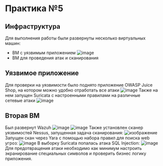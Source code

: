 # Практика №5
## Инфраструктура
Для выполнения работы были развернуты несколько виртуальных машин:
- ВМ с уязвимым приложением ![image](https://github.com/user-attachments/assets/3e910e98-299c-4fb8-8d0f-4087e67965f5)
- ВМ для проведения атак и сканирования

## Уязвимое приложение
Для проверки на уязвимости было поднято приложение OWASP Juice Shop, на котором можно удобно отработать все атаки
![image](https://github.com/user-attachments/assets/f7534673-32fb-4dc3-b2b9-e37e84e8d567)
Также на нем запущен Suricata с настроенными правилами на различные сетевые атаки
![image](https://github.com/user-attachments/assets/d15fe076-00e9-4d0e-b51b-b7a5726791e3)
## Вторая ВМ
Был развернут Wazuh
![image](https://github.com/user-attachments/assets/5dc8ded0-80c2-4288-a485-f71c4461ef71)
![image](https://github.com/user-attachments/assets/ee1a1c73-9c00-49cb-acd0-7be5b64d79bd)
Также установлен сканер уязвимостей Nessus, запущенная задача сканирования:
![изображение](https://github.com/user-attachments/assets/1baaa72a-9b8f-48d4-94bf-7de719d2ad26)
Запущен скан через Yara с помощью набора правил для поиска web угроз:
![image](https://github.com/user-attachments/assets/df564251-025d-4944-ae6e-b475d7973778)
В выборку Suricata попалась атака SQL Injection:
![image](https://github.com/user-attachments/assets/7e53280c-dbaa-4973-a8ce-ee3cdb281aa8)
Для предотвращения атаки необходимо как минимум настроить экранирование специальных символов и проверить бизнес логику приложения.
